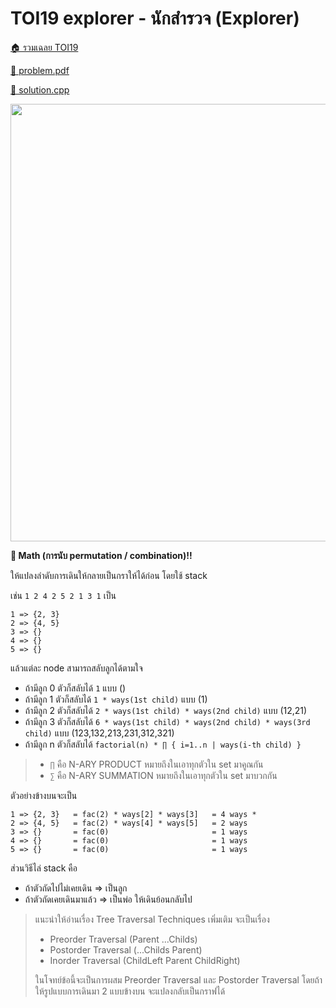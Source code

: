 <!-- @codegen_problem begin -->
# TOI19 explorer - นักสํารวจ (Explorer)

[🏠 รวมเฉลย TOI19](../)

[💎 problem.pdf](./toi19_explorer.pdf)

[🎉 solution.cpp](./toi19_explorer.cpp)

<img width="700" src="https://github.com/krist7599555/toi/assets/19445033/1c1e7a55-a123-4f21-8a60-cfc0eac008a3" />
<!-- @codegen_problem end -->

**🤢 Math (การนับ permutation / combination)!!**

ให้แปลงลำดับการเดินให้กลายเป็นกราให้ได้ก่อน โดยใช้ stack

เช่น `1 2 4 2 5 2 1 3 1`
เป็น

```text
1 => {2, 3}
2 => {4, 5}
3 => {}
4 => {}
5 => {}
```

แล้วแต่ละ node สามารถสลับลูกได้ตามใจ

- ถ้ามีลูก 0 ตัวก็สลับได้ `1` แบบ ()
- ถ้ามีลูก 1 ตัวก็สลับได้ `1 * ways(1st child)` แบบ (1)
- ถ้ามีลูก 2 ตัวก็สลับได้ `2 * ways(1st child) * ways(2nd child)` แบบ (12,21)
- ถ้ามีลูก 3 ตัวก็สลับได้ `6 * ways(1st child) * ways(2nd child) * ways(3rd child)` แบบ (123,132,213,231,312,321)
- ถ้ามีลูก n ตัวก็สลับได้ `factorial(n) * ∏ { i=1..n | ways(i-th child) }`

> - `∏` คือ N-ARY PRODUCT หมายถึงในเอาทุกตัวใน set มาคูณกัน
> - `∑` คือ N-ARY SUMMATION หมายถึงในเอาทุกตัวใน set มาบวกกัน

ตัวอย่างข้างบนจะเป็น

```text
1 => {2, 3}   = fac(2) * ways[2] * ways[3]   = 4 ways *
2 => {4, 5}   = fac(2) * ways[4] * ways[5]   = 2 ways
3 => {}       = fac(0)                       = 1 ways
4 => {}       = fac(0)                       = 1 ways
5 => {}       = fac(0)                       = 1 ways
```

ส่วนวิธีไล่ stack คือ

- ถ้าตัวถัดไปไม่เคยเดิน => เป็นลูก
- ถ้าตัวถัดเคยเดินมาแล้ว => เป็นพ่อ ให้เดินย้อนกลับไป

> แนะนำให้อ่านเรื่อง Tree Traversal Techniques เพิ่มเติม จะเป็นเรื่อง
>
> - Preorder Traversal (Parent ...Childs)
> - Postorder Traversal (...Childs Parent)
> - Inorder Traversal (ChildLeft Parent ChildRight)
>
> ในโจทย์ข้อนี้จะเป็นการผสม Preorder Traversal และ Postorder Traversal
> โดยถ้าให้รูปแบบการเดินมา 2 แบบข้างบน จะแปลงกลับเป็นกราฟได้
